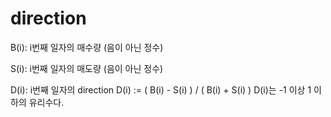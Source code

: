# direction
B(i): i번째 일자의 매수량
(음이 아닌 정수)

S(i): i번째 일자의 매도량
(음이 아닌 정수)

D(i): i번째 일자의 direction
D(i) := ( B(i) - S(i) ) / ( B(i) + S(i) )
D(i)는 -1 이상 1 이하의 유리수다.
